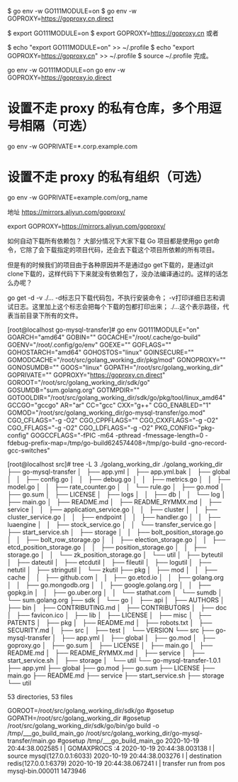 $ go env -w GO111MODULE=on
$ go env -w GOPROXY=https://goproxy.cn,direct

$ export GO111MODULE=on
$ export GOPROXY=https://goproxy.cn
或者

$ echo "export GO111MODULE=on" >> ~/.profile
$ echo "export GOPROXY=https://goproxy.cn" >> ~/.profile
$ source ~/.profile
完成。


go env -w GO111MODULE=on
go env -w GOPROXY=https://goproxy.io,direct

# 设置不走 proxy 的私有仓库，多个用逗号相隔（可选）
go env -w GOPRIVATE=*.corp.example.com

# 设置不走 proxy 的私有组织（可选）
go env -w GOPRIVATE=example.com/org_name


地址
https://mirrors.aliyun.com/goproxy/

export GOPROXY=https://mirrors.aliyun.com/goproxy/


如何自动下载所有依赖包？
大部分情况下大家下载 Go 项目都是使用go get命令，它除了会下载指定的项目代码，还会去下载这个项目所依赖的所有项目。

但是有的时候我们的项目由于各种原因并不是通过go get下载的，是通过git clone下载的，这样代码下下来就没有依赖包了，没办法编译通过的。这样的话怎么办呢？

go get -d -v ./...
-d标志只下载代码包，不执行安装命令；
-v打印详细日志和调试日志。这里加上这个标志会把每个下载的包都打印出来；
./...这个表示路径，代表当前目录下所有的文件。



[root@localhost go-mysql-transfer]# go env
GO111MODULE="on"
GOARCH="amd64"
GOBIN=""
GOCACHE="/root/.cache/go-build"
GOENV="/root/.config/go/env"
GOEXE=""
GOFLAGS=""
GOHOSTARCH="amd64"
GOHOSTOS="linux"
GOINSECURE=""
GOMODCACHE="/root/src/golang_working_dir/pkg/mod"
GONOPROXY=""
GONOSUMDB=""
GOOS="linux"
GOPATH="/root/src/golang_working_dir"
GOPRIVATE=""
GOPROXY="https://goproxy.cn,direct"
GOROOT="/root/src/golang_working_dir/sdk/go"
GOSUMDB="sum.golang.org"
GOTMPDIR=""
GOTOOLDIR="/root/src/golang_working_dir/sdk/go/pkg/tool/linux_amd64"
GCCGO="gccgo"
AR="ar"
CC="gcc"
CXX="g++"
CGO_ENABLED="1"
GOMOD="/root/src/golang_working_dir/go-mysql-transfer/go.mod"
CGO_CFLAGS="-g -O2"
CGO_CPPFLAGS=""
CGO_CXXFLAGS="-g -O2"
CGO_FFLAGS="-g -O2"
CGO_LDFLAGS="-g -O2"
PKG_CONFIG="pkg-config"
GOGCCFLAGS="-fPIC -m64 -pthread -fmessage-length=0 -fdebug-prefix-map=/tmp/go-build624574408=/tmp/go-build -gno-record-gcc-switches"



[root@localhost src]# tree -L 3 ./golang_working_dir
./golang_working_dir
├── go-mysql-transfer
│   ├── app.yml
│   ├── app.yml.bak
│   ├── global
│   │   ├── config.go
│   │   ├── debug.go
│   │   ├── metrics.go
│   │   ├── model.go
│   │   ├── rate_counter.go
│   │   └── rule.go
│   ├── go.mod
│   ├── go.sum
│   ├── LICENSE
│   ├── logs
│   │   ├── db
│   │   └── log
│   ├── main.go
│   ├── README.md
│   ├── README_RYMMX.md
│   ├── service
│   │   ├── application_service.go
│   │   ├── cluster
│   │   ├── cluster_service.go
│   │   ├── endpoint
│   │   ├── handler.go
│   │   ├── luaengine
│   │   ├── stock_service.go
│   │   └── transfer_service.go
│   ├── start_service.sh
│   ├── storage
│   │   ├── bolt_position_storage.go
│   │   ├── bolt_row_storage.go
│   │   ├── election_storage.go
│   │   ├── etcd_position_storage.go
│   │   ├── position_storage.go
│   │   ├── storage.go
│   │   └── zk_position_storage.go
│   └── util
│       ├── byteutil
│       ├── dateutil
│       ├── etcdutil
│       ├── fileutil
│       ├── logutil
│       ├── netutil
│       ├── stringutil
│       └── zkutil
├── pkg
│   ├── mod
│   │   ├── cache
│   │   ├── github.com
│   │   ├── go.etcd.io
│   │   ├── golang.org
│   │   ├── go.mongodb.org
│   │   ├── google.golang.org
│   │   ├── gopkg.in
│   │   ├── go.uber.org
│   │   └── stathat.com
│   └── sumdb
│       └── sum.golang.org
├── sdk
│   └── go
│       ├── api
│       ├── AUTHORS
│       ├── bin
│       ├── CONTRIBUTING.md
│       ├── CONTRIBUTORS
│       ├── doc
│       ├── favicon.ico
│       ├── lib
│       ├── LICENSE
│       ├── misc
│       ├── PATENTS
│       ├── pkg
│       ├── README.md
│       ├── robots.txt
│       ├── SECURITY.md
│       ├── src
│       ├── test
│       └── VERSION
└── src
    ├── go-mysql-transfer
    │   ├── app.yml
    │   ├── global
    │   ├── go.mod
    │   ├── goproxy.go
    │   ├── go.sum
    │   ├── LICENSE
    │   ├── main.go
    │   ├── README.md
    │   ├── README_RYMMX.md
    │   ├── service
    │   ├── start_service.sh
    │   ├── storage
    │   └── util
    └── go-mysql-transfer-1.0.1
        ├── app.yml
        ├── global
        ├── go.mod
        ├── go.sum
        ├── LICENSE
        ├── main.go
        ├── README.md
        ├── service
        ├── start_service.sh
        ├── storage
        └── util

53 directories, 53 files

GOROOT=/root/src/golang_working_dir/sdk/go #gosetup
GOPATH=/root/src/golang_working_dir #gosetup
/root/src/golang_working_dir/sdk/go/bin/go build -o /tmp/___go_build_main_go /root/src/golang_working_dir/go-mysql-transfer/main.go #gosetup
/tmp/___go_build_main_go
2020-10-19 20:44:38.002585 I | GOMAXPROCS :4
2020-10-19 20:44:38.003138 I | source  mysql(127.0.0.1:6033)
2020-10-19 20:44:38.003276 I | destination redis(127.0.0.1:6379)
2020-10-19 20:44:38.067241 I | transfer run from pos mysql-bin.000011 1473946

